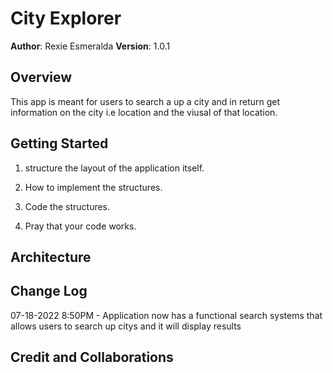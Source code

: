 # City Explorer

**Author**: Rexie Esmeralda
**Version**: 1.0.1

## Overview

This app is meant for users to search a up a city and in return get information on the city i.e location and the viusal of that location.

## Getting Started

1. structure the layout of the application itself.

2. How to implement the structures.

3. Code the structures.

4. Pray that your code works.

## Architecture

## Change Log

07-18-2022 8:50PM - Application now has a functional search systems that allows users to search up citys and it will display results

## Credit and Collaborations
